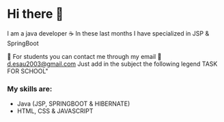 # Hi there 👋

I am a java developer ☕
In these last months I have specialized in JSP & SpringBoot

📖 For students you can contact me through my email 📖
d.esau2003@gmail.com
Just add in the subject the following legend TASK FOR SCHOOL"

### My skills are:
- Java (JSP, SPRINGBOOT & HIBERNATE)
- HTML, CSS & JAVASCRIPT
